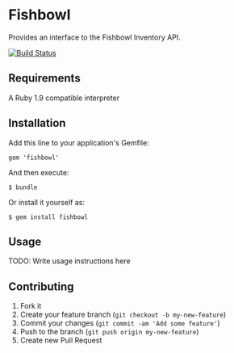 # Fishbowl

Provides an interface to the Fishbowl Inventory API.

[![Build Status](https://travis-ci.org/readyproject/fishbowl.png)](https://travis-ci.org/readyproject/fishbowl)

## Requirements

A Ruby 1.9 compatible interpreter

## Installation

Add this line to your application's Gemfile:

    gem 'fishbowl'

And then execute:

    $ bundle

Or install it yourself as:

    $ gem install fishbowl

## Usage

TODO: Write usage instructions here

## Contributing

1. Fork it
2. Create your feature branch (`git checkout -b my-new-feature`)
3. Commit your changes (`git commit -am 'Add some feature'`)
4. Push to the branch (`git push origin my-new-feature`)
5. Create new Pull Request
